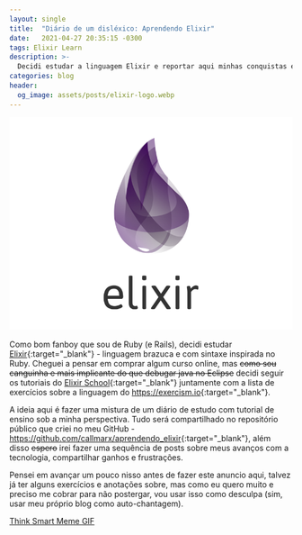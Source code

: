 ```yaml
---
layout: single
title:  "Diário de um disléxico: Aprendendo Elixir"
date:   2021-04-27 20:35:15 -0300
tags: Elixir Learn
description: >-
  Decidi estudar a linguagem Elixir e reportar aqui minhas conquistas e tropeços.
categories: blog
header:
  og_image: assets/posts/elixir-logo.webp
---
```


![elixir-logo](/assets/posts/elixir-logo.webp)


Como bom fanboy que sou de Ruby (e Rails), decidi estudar
[Elixir](https://elixir-lang.org){:target="_blank"} - linguagem brazuca e com sintaxe inspirada no
Ruby. Cheguei a pensar em comprar algum curso online, mas ~~como sou canguinha e mais implicante do
que debugar java no Eclipse~~ decidi seguir os tutoriais do
[Elixir School](https://elixirschool.com/pt/){:target="_blank"} juntamente com a lista de
exercícios sobre a linguagem do <https://exercism.io>{:target="_blank"}.

A ideia aqui é fazer uma mistura de um diário de estudo com tutorial de ensino sob a minha
perspectiva. Tudo será compartilhado no repositório público que criei no meu GitHub -
<https://github.com/callmarx/aprendendo_elixir>{:target="_blank"}, além disso ~~espero~~ irei fazer
uma sequência de posts sobre meus avanços com a tecnologia, compartilhar ganhos e frustrações.

Pensei em avançar um pouco nisso antes de fazer este anuncio aqui, talvez já ter alguns exercícios
e anotações sobre, mas como eu quero muito e preciso me cobrar para não postergar, vou usar isso
como desculpa (sim, usar meu próprio blog como auto-chantagem).

<div class="tenor-gif-embed" data-postid="7723689" data-share-method="host" data-width="100%" data-aspect-ratio="1.0"><a href="https://tenor.com/view/think-smart-gif-7723689">Think Smart Meme GIF</a></div><script type="text/javascript" async src="https://tenor.com/embed.js"></script>
